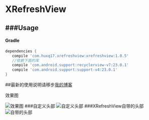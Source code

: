 ﻿# XRefreshView

###Usage
----

#### Gradle

```groovy
dependencies {
   compile 'com.huxq17.xrefreshview:xrefreshview:1.0.5'
   //依赖下面的库
   compile 'com.android.support:recyclerview-v7:23.0.1'
   compile 'com.android.support:support-v4:23.0.1'
}
```

##最新的使用说明请移步[我的博客](http://blog.csdn.net/footballclub/article/details/46982115 "description")


效果图

![效果图](http://img.my.csdn.net/uploads/201507/19/1437313097_4690.gif) 
###自定义头部
![自定义头部](http://img.my.csdn.net/uploads/201508/25/1440465306_9400.gif) 
###XRefreshView自带的头部
![自带的头部](http://img.my.csdn.net/uploads/201508/25/1440465457_8215.gif) 